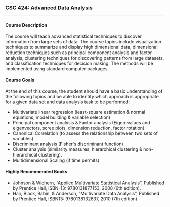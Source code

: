 ### CSC 424: Advanced Data Analysis
****
#### Course Description
The course will teach advanced statistical techniques to discover information from large sets of data. The
course topics include visualization techniques to summarize and display high dimensional data,
dimensional reduction techniques such as principal component analysis and factor analysis, clustering
techniques for discovering patterns from large datasets, and classification techniques for decision making.
The methods will be implemented using standard computer packages.

#### Course Goals
At the end of this course, the student should have a basic understanding of the following topics and be able
to identify which approach is appropriate for a given data set and data analysis task to be performed:

- Multivariate linear regression (least-square estimation & normal equations, model building &
variable selection)
- Principal component analysis & Factor analysis (Eigen-values and eigenvectors, scree plots,
dimension reduction, factor rotation)
- Canonical Correlation (to assess the relationship between two sets of variables)
- Discriminant analysis (Fisher's discriminant function)
- Cluster analysis (similarity measures, hierarchical clustering & non-hierarchical clustering).
- Multidimensional Scaling (if time permits)

#### Highly Recommended Books
- Johnson & Wichern, “Applied Multivariate Statistical Analysis”, Published by Prentice Hall,
ISBN-13: 9780131877153, 2008 (6th edition).
- Hair, Black, Babin, & Anderson, “Multivariate Data Analysis”, Published by Prentice Hall, ISBN13:
9780138132637, 2010 (7th edition)
